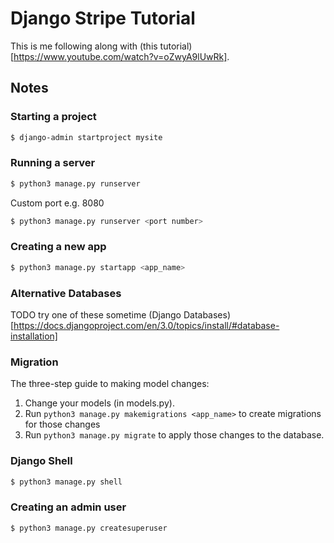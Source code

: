 # Django Stripe Tutorial

This is me following along with (this tutorial)[https://www.youtube.com/watch?v=oZwyA9lUwRk].

## Notes

### Starting a project

```bash
$ django-admin startproject mysite
```

### Running a server

``` bash
$ python3 manage.py runserver
```
Custom port e.g. 8080

``` bash
$ python3 manage.py runserver <port number>
```

### Creating a new app

``` bash
$ python3 manage.py startapp <app_name>
```
### Alternative Databases
TODO try one of these sometime 
(Django Databases)[https://docs.djangoproject.com/en/3.0/topics/install/#database-installation]

### Migration 

The three-step guide to making model changes:

1. Change your models (in models.py).
2. Run ```python3 manage.py makemigrations <app_name>``` to create migrations for those changes
3. Run ```python3 manage.py migrate``` to apply those changes to the database.

### Django Shell

``` bash
$ python3 manage.py shell
```

### Creating an admin user

``` bash
$ python3 manage.py createsuperuser
```
